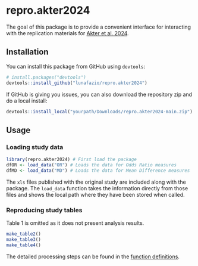 
# repro.akter2024

The goal of this package is to provide a convenient interface for interacting
with the replication materials for [Akter et al. 2024](https://www.nature.com/articles/s41562-024-02002-7).

## Installation

You can install this package from GitHub using `devtools`:

``` r
# install.packages("devtools")
devtools::install_github("lunafazio/repro.akter2024")
```

If GitHub is giving you issues, you can also download the repository zip and do
a local install:

``` r
devtools::install_local("yourpath/Downloads/repro.akter2024-main.zip")
```

## Usage

### Loading study data

``` r
library(repro.akter2024) # First load the package
dfOR <- load_data("OR") # Loads the data for Odds Ratio measures
dfMD <- load_data("MD") # Loads the data for Mean Difference measures
```

The `xls` files published with the original study are included along with the
package. The `load_data` function takes the information directly from those
files and shows the local path where they have been stored when called.

### Reproducing study tables

Table 1 is omitted as it does not present analysis results.

``` r
make_table2()
make_table3()
make_table4()
```

The detailed processing steps can be found in the
[function definitions](https://github.com/lunafazio/repro.akter2024/blob/main/R/tables.R).